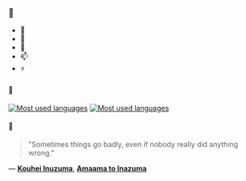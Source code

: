 ### 👋

- 🔭
- 🌱
- 💬
- 📫
- ⚡

#### 🧏

[![Most used languages](https://github-readme-stats-aynah.vercel.app/api/top-langs/?username=aynh&theme=solarized-dark&langs_count=6&layout=compact&hide_title=true)](https://github.com/anuraghazra/github-readme-stats#gh-dark-mode-only)
[![Most used languages](https://github-readme-stats-aynah.vercel.app/api/top-langs/?username=aynh&theme=solarized-light&langs_count=6&layout=compact&hide_title=true)](https://github.com/anuraghazra/github-readme-stats#gh-light-mode-only)

#### 💬

> "Sometimes things go badly, even if nobody really did anything wrong."

&mdash; [**Kouhei Inuzuma**](https://myanimelist.net/character.php?q=Kouhei%20Inuzuma&cat=character), [**Amaama to Inazuma**](https://myanimelist.net/search/all?q=Amaama%20to%20Inazuma&cat=all)
